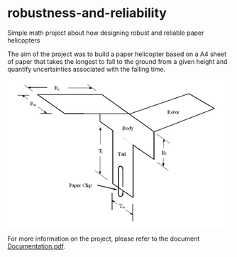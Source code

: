 # robustness-and-reliability

Simple math project about how designing robust and reliable paper helicopters

The aim of the project was to build a paper helicopter based on a A4 sheet of paper that takes the longest to fall to the ground from a given height and quantify uncertainties associated with the falling time.

![Screenshot](paper_helicopter.png)

For more information on the project, please refer to the document [Documentation.pdf](Documentation.pdf).
